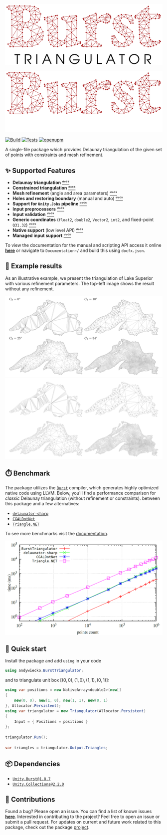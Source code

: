 
<p align="center"><img src="Documentation~/images/burst-triangulator-logo-light-mode.svg#gh-light-mode-only"/></p>
<p align="center"><img src="Documentation~/images/burst-triangulator-logo-dark-mode.svg#gh-dark-mode-only"/></p>

[![Build](https://github.com/andywiecko/BurstTriangulator/actions/workflows/build.yml/badge.svg)](https://github.com/andywiecko/BurstTriangulator/actions/workflows/build.yml)
[![Tests](https://github.com/andywiecko/BurstTriangulator/actions/workflows/test.yml/badge.svg)](https://github.com/andywiecko/BurstTriangulator/actions/workflows/test.yml)
[![openupm](https://img.shields.io/npm/v/com.andywiecko.burst.triangulator?label=openupm&registry_uri=https://package.openupm.com)](https://openupm.com/packages/com.andywiecko.burst.triangulator/)

A single-file package which provides Delaunay triangulation of the given set of points with constraints and mesh refinement.

## ✨ Supported Features

- **Delaunay triangulation** [ᵈᵒᶜˢ](https://andywiecko.github.io/BurstTriangulator/manual/examples/triangulation.html)
- **Constrained triangulation** [ᵈᵒᶜˢ](https://andywiecko.github.io/BurstTriangulator/manual/examples/constrained-triangulation.html)
- **Mesh refinement** (angle and area parameters) [ᵈᵒᶜˢ](https://andywiecko.github.io/BurstTriangulator/manual/examples/mesh-refinement.html)
- **Holes and restoring boundary** (manual and auto) [ᵈᵒᶜˢ](https://andywiecko.github.io/BurstTriangulator/manual/examples/holes-and-boundaries.html)
- **Support for `Unity.Jobs` pipeline** [ᵈᵒᶜˢ](https://andywiecko.github.io/BurstTriangulator/manual/advanced/input-jobs.html)
- **Input preprocessors** [ᵈᵒᶜˢ](https://andywiecko.github.io/BurstTriangulator/manual/advanced/preprocessor.html)
- **Input validation** [ᵈᵒᶜˢ](https://andywiecko.github.io/BurstTriangulator/manual/advanced/input-validation.html)
- **Generic coordinates** (`float2`, `double2`, `Vector2`, `int2`, and fixed-point `Q31.32`) [ᵈᵒᶜˢ](https://andywiecko.github.io/BurstTriangulator/manual/advanced/generic-coordinates.html)
- **Native support** (low level API) [ᵈᵒᶜˢ](https://andywiecko.github.io/BurstTriangulator/manual/advanced/unsafe-triangulator.html)
- **Managed input support** [ᵈᵒᶜˢ](https://andywiecko.github.io/BurstTriangulator/manual/advanced/input-managed.html)

To view the documentation for the manual and scripting API access it online [**here**][manual] or navigate to `Documentation~/` and build this using `docfx.json`.

## 📐 Example results

As an illustrative example, we present the triangulation of Lake Superior with various refinement parameters. The top-left image shows the result without any refinement.

![lake-preview-light](Documentation~/images/lake-preview-light.png#gh-light-mode-only)
![lake-preview-dark](Documentation~/images/lake-preview-dark.png#gh-dark-mode-only)

## ⏱️ Benchmark

The package utilizes the [`Burst`][burst] compiler, which generates highly optimized native code using LLVM.
Below, you'll find a performance comparison for *classic* Delaunay triangulation (without refinement or constraints).
between this package and a few alternatives:

- [`delaunator-sharp`][delaunator-sharp]
- [`CGALDotNet`][cgaldotnet]
- [`Triangle.NET`][triangle-net]

To see more benchmarks visit the [documentation][benchmark].

![Delaunay Benchmark](Documentation~/images/benchmark.png)

## 🚀 Quick start

Install the package and add `using` in your code

```csharp
using andywiecko.BurstTriangulator;
```

and to triangulate unit box $[(0, 0), (1, 0), (1, 1), (0, 1)]$:

```csharp
using var positions = new NativeArray<double2>(new[]
{
    new(0, 0), new(1, 0), new(1, 1), new(0, 1)
}, Allocator.Persistent);
using var triangulator = new Triangulator(Allocator.Persistent)
{
    Input = { Positions = positions }
};

triangulator.Run();

var triangles = triangulator.Output.Triangles;
```

## 📦 Dependencies

- [`Unity.Burst@1.8.7`][burst]
- [`Unity.Collections@2.2.0`][collections]

## 🤝 Contributions

Found a bug? Please open an issue. You can find a list of known issues [**here**][issues]. Interested in contributing to the project? Feel free to open an issue or submit a pull request. For updates on current and future work related to this package, check out the package [project].

[manual]: https://andywiecko.github.io/BurstTriangulator
[issues]: https://andywiecko.github.io/BurstTriangulator/manual/known-issues.html
[benchmark]: https://andywiecko.github.io/BurstTriangulator/manual/benchmark.html
[project]: https://github.com/andywiecko/BurstTriangulator/projects
[burst]: https://docs.unity3d.com/Packages/com.unity.burst@1.8/
[delaunator-sharp]: https://github.com/nol1fe/delaunator-sharp/
[cgaldotnet]: https://github.com/Scrawk/CGALDotNet
[triangle-net]: https://github.com/wo80/Triangle.NET
[collections]: https://docs.unity3d.com/Packages/com.unity.collections@2.2
